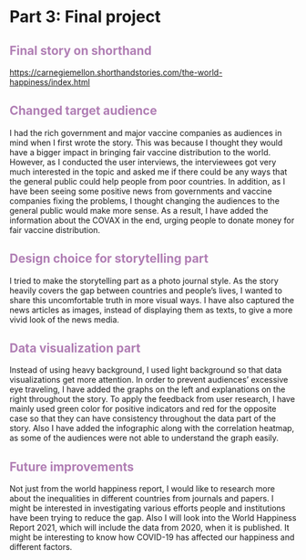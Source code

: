 # Part 3: Final project
## <span style="color:#B07EB4">Final story on shorthand</span>
https://carnegiemellon.shorthandstories.com/the-world-happiness/index.html
## <span style="color:#B07EB4">Changed target audience</span>
I had the rich government and major vaccine companies as audiences in mind when I first wrote the story. This was because I thought they would have a bigger impact in bringing fair vaccine distribution to the world. However, as I conducted the user interviews, the interviewees got very much interested in the topic and asked me if there could be any ways that the general public could help people from poor countries. In addition, as I have been seeing some positive news from governments and vaccine companies fixing the problems, I thought changing the audiences to the general public would make more sense. As a result, I have added the information about the COVAX in the end, urging people to donate money for fair vaccine distribution. 
## <span style="color:#B07EB4">Design choice for storytelling part</span>
I tried to make the storytelling part as a photo journal style. As the story heavily covers the gap between countries and people’s lives, I wanted to share this uncomfortable truth in more visual ways. I have also captured the news articles as images, instead of displaying them as texts, to give a more vivid look of the news media. 
## <span style="color:#B07EB4">Data visualization part</span>
Instead of using heavy background, I used light background so that data visualizations get more attention. In order to prevent audiences’ excessive eye traveling, I have added the graphs on the left and explanations on the right throughout the story. To apply the feedback from user research, I have mainly used green color for positive indicators and red for the opposite case so that they can have consistency throughout the data part of the story. Also I have added the infographic along with the correlation heatmap, as some of the audiences were not able to understand the graph easily. 
## <span style="color:#B07EB4">Future improvements</span>
Not just from the world happiness report, I would like to research more about the inequalities in different countries from journals and papers. I might be interested in investigating various efforts people and institutions have been trying to reduce the gap. Also I will look into the World Happiness Report 2021, which will include the data from 2020, when it is published. It might be interesting to know how COVID-19 has affected our happiness and different factors. 
